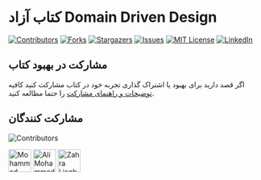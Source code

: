 # کتاب آزاد Domain Driven Design

[![Contributors][contributors-shield]][contributors-url]
[![Forks][forks-shield]][forks-url]
[![Stargazers][stars-shield]][stars-url]
[![Issues][issues-shield]][issues-url]
[![MIT License][license-shield]][license-url]
[![LinkedIn][linkedin-shield]][linkedin-url]


## مشارکت در بهبود کتاب


اگر قصد دارید برای بهبود یا اشتراک گذاری تجربه خود در کتاب مشارکت کنید کافیه [توضیحات و راهنمای مشارکت](https://github.com/mohammadKarimi/DDDBook/blob/main/COUNTRIBUTING.md) را حتما مطالعه کنید.


## مشارکت کنندگان


  <img alt="Contributors" src="https://persian-badge.vercel.app/api/github/contributors/mohammadKarimi/DDDbook?logoColor=white">

<a href="https://github.com/mohammadKarimi"><img src="https://avatars.githubusercontent.com/u/5300102?v=4" alt="Mohammad Karimi" title="Mohammad Karimi" with="45" style="width:45px;max-width:45px;height:45px" height="45"></a>
<a href="https://github.com/AliMohammadnezhad"><img src="https://avatars.githubusercontent.com/u/62431237?v=4" alt="Ali Mohammadnezhad" title="Ali Mohammadnezhad" with="45" style="width:45px;max-width:45px;height:45px" height="45"></a>
<a href="https://github.com/liaghatmand"><img src="https://avatars.githubusercontent.com/u/88610558?v=4" alt="Zahra Liaghatmand" title="Zahra Liaghatmand" with="45" style="width:45px;max-width:45px;height:45px" height="45"></a>


<!-- MARKDOWN LINKS & IMAGES -->
<!-- https://www.markdownguide.org/basic-syntax/#reference-style-links -->
[contributors-url]: https://github.com/mohammadKarimi/DDDBook/graphs/contributors
[stars-url]: https://github.com/mohammadKarimi/DDDBook/stargazers
[forks-url]: https://github.com/mohammadKarimi/DDDBook/network/members
[linkedin-shield]: https://img.shields.io/badge/-LinkedIn-black.svg?style=for-the-badge&logo=linkedin&colorB=555
[linkedin-url]: https://www.linkedin.com/in/mha-karimi/
[contributors-shield]: https://img.shields.io/github/contributors/mohammadKarimi/DDDBook.svg?style=for-the-badge
[forks-shield]: https://img.shields.io/github/forks/mohammadKarimi/DDDBook.svg?style=for-the-badge
[stars-shield]: https://img.shields.io/github/stars/mohammadKarimi/DDDBook.svg?style=for-the-badge
[issues-shield]: https://img.shields.io/github/issues/mohammadKarimi/DDDBook.svg?style=for-the-badge
[issues-url]: https://github.com/mohammadKarimi/DDDBook/issues
[license-shield]: https://img.shields.io/github/license/mohammadKarimi/DDDBook.svg?style=for-the-badge
[license-url]: https://github.com/mohammadKarimi/DDDBook/blob/main/LICENSE.txt
[dotnet-version]: https://img.shields.io/badge/dotnet%20version-net8.0-blue
